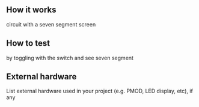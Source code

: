 <!---

This file is used to generate your project datasheet. Please fill in the information below and delete any unused
sections.

You can also include images in this folder and reference them in the markdown. Each image must be less than
512 kb in size, and the combined size of all images must be less than 1 MB.
-->

## How it works

circuit with a seven segment screen

## How to test

by toggling with the switch and see seven segment

## External hardware

List external hardware used in your project (e.g. PMOD, LED display, etc), if any
